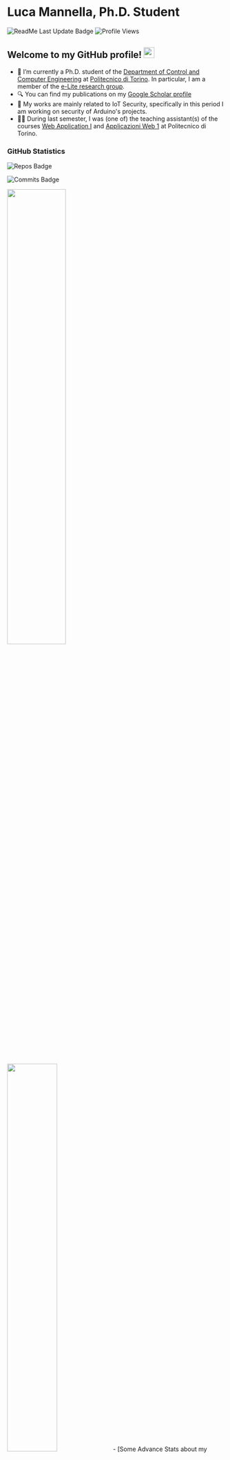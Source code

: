 # Luca Mannella, Ph.D. Student

![ReadMe Last Update Badge](https://badges.pufler.dev/updated/Sarcares/Sarcares)
![Profile Views](https://komarev.com/ghpvc/?username=Sarcares&style=flat)
<!-- ![Visits Badge](https://badges.pufler.dev/visits/Sarcares/Sarcares/?color=white) -->

## Welcome to my GitHub profile! <img src="https://media.giphy.com/media/hvRJCLFzcasrR4ia7z/giphy.gif" width="25px">

- 🔭 I’m currently a Ph.D. student of the [Department of Control and Computer Engineering](https://www.dauin.polito.it/) at [Politecnico di Torino](https://www.dauin.polito.it/). In particular, I am a member of the [e-Lite research group](https://elite.polito.it/).
- 🔍 You can find my publications on my [Google Scholar profile](https://scholar.google.com/citations?user=ecwAbEYAAAAJ)
- 🤔 My works are mainly related to IoT Security, specifically in this period I am working on security of Arduino's projects.
- :teacher: During last semester, I was (one of) the teaching assistant(s) of the courses  [Web Application I](https://elite.polito.it/teaching/current-courses/521-wa1) and [Applicazioni Web 1]() at Politecnico di Torino.

### GitHub Statistics

![Repos Badge](https://badges.pufler.dev/repos/Sarcares/?color=white)
<!-- ![Gists Badge](https://badges.pufler.dev/gists/Sarcares/?color=white) -->
![Commits Badge](https://badges.pufler.dev/commits/yearly/Sarcares/?color=white)

<img width="52%" src="https://github-readme-stats.vercel.app/api?username=Sarcares&count_private=true&show_icons=truehow_icons=true&hide_border=true" />
<img width="48%" src="https://github-readme-streak-stats.herokuapp.com?user=Sarcares&hide_border=true&dates=478AF0&ring=478AF0&fire=DD2727&currStreakLabel=DD2727"/>
- [Some Advance Stats about my GitHub Profile](https://gitstats.me/Sarcares)
- [My 2021 GitHub Skyline](https://skyline.github.com/Sarcares/2021)

### 📫 How to reach me

- [LinkedIn](https://www.linkedin.com/in/lucamannella/)
- [Twitter](https://twitter.com/LukeSarcares)
- [GitHub](https://github.com/Sarcares/)
- [Youtube](https://www.youtube.com/channel/UCJrEDWYtfkKe4GSQDbIIlUg)
  

